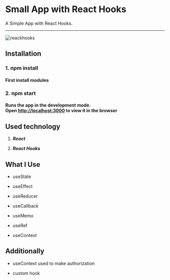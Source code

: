 # Small App with React Hooks

A Simple App with React Hooks.

---

![reackhooks](https://user-images.githubusercontent.com/35461058/93023699-fa637680-f5f0-11ea-995f-b9309c823748.gif)

## Installation

### 1. npm install

#### First install modules

### 2. npm start

#### Runs the app in the development mode.</br>Open [http://localhost:3000](http://localhost:3000) to view it in the browser

## Used technology

1. **_React_**

2. **_React Hooks_**

## What I Use

- useState

- useEffect

- useReducer

- useCallback

- useMemo

- useRef

- useContext

## Additionally

- useContext used to make authorization

- custom hook

